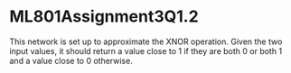 # ML801Assignment3Q1.2
This network is set up to approximate the XNOR operation. Given the two input values, it should return a value close to 1 if they are both 0 or both 1 and a value close to 0 otherwise.
